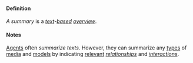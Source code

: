 #### Definition

*A summary* is a *[text](https://github.com/gcassel/Modular-Organization-Terminology/blob/master/terms/text.md)-[based](https://github.com/gcassel/Modular-Organization-Terminology/blob/master/terms/base.md) [overview](https://github.com/gcassel/Modular-Organization-Terminology/blob/master/terms/overview.md)*.

#### Notes

[Agents](https://github.com/gcassel/Modular-Organization-Terminology/blob/master/terms/agent.md) often *summarize texts*.  However, they can summarize any [types](https://github.com/gcassel/Modular-Organization-Terminology/blob/master/terms/type.md) of [media](https://github.com/gcassel/Modular-Organization-Terminology/blob/master/terms/media.md) and [models](https://github.com/gcassel/Modular-Organization-Terminology/blob/master/terms/model.md) by indicating [relevant](https://github.com/gcassel/Modular-Organization-Terminology/blob/master/terms/relevance.md) *[relationships](https://github.com/gcassel/Modular-Organization-Terminology/blob/master/terms/relate.md)* and *[interactions](https://github.com/gcassel/Modular-Organization-Terminology/blob/master/terms/interaction.md)*.
